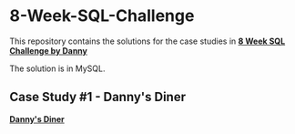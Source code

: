 # 8-Week-SQL-Challenge
This repository contains the solutions for the case studies in **[8 Week SQL Challenge by Danny](https://8weeksqlchallenge.com/)**

The solution is in MySQL.

## Case Study #1 - Danny's Diner
**[Danny's Diner](https://8weeksqlchallenge.com/case-study-1/)**
